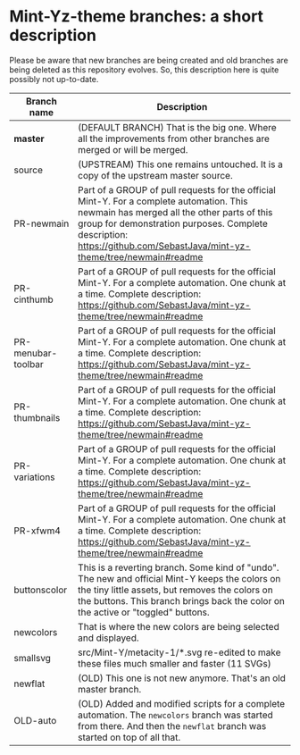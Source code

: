 # Mint-Yz-theme branches: a short description

Please be aware that new branches are being created and old branches are being deleted as this repository evolves. So, this description here is quite possibly not up-to-date.

Branch name | Description
-------| -----------
**master** | (DEFAULT BRANCH) That is the big one. Where all the improvements from other branches are merged or will be merged.
source | (UPSTREAM) This one remains untouched. It is a copy of the upstream master source.
PR-newmain | Part of a GROUP of pull requests for the official Mint-Y. For a complete automation. This newmain has merged all the other parts of this group for demonstration purposes. Complete description: https://github.com/SebastJava/mint-yz-theme/tree/newmain#readme
PR-cinthumb | Part of a GROUP of pull requests for the official Mint-Y. For a complete automation. One chunk at a time. Complete description: https://github.com/SebastJava/mint-yz-theme/tree/newmain#readme
PR-menubar-toolbar | Part of a GROUP of pull requests for the official Mint-Y. For a complete automation. One chunk at a time. Complete description: https://github.com/SebastJava/mint-yz-theme/tree/newmain#readme
PR-thumbnails | Part of a GROUP of pull requests for the official Mint-Y. For a complete automation. One chunk at a time. Complete description: https://github.com/SebastJava/mint-yz-theme/tree/newmain#readme
PR-variations | Part of a GROUP of pull requests for the official Mint-Y. For a complete automation. One chunk at a time. Complete description: https://github.com/SebastJava/mint-yz-theme/tree/newmain#readme
PR-xfwm4 | Part of a GROUP of pull requests for the official Mint-Y. For a complete automation. One chunk at a time. Complete description: https://github.com/SebastJava/mint-yz-theme/tree/newmain#readme
buttonscolor | This is a reverting branch. Some kind of "undo". The new and official Mint-Y keeps the colors on the tiny little assets, but removes the colors on the buttons. This branch brings back the color on the active or "toggled" buttons.
newcolors | That is where the new colors are being selected and displayed.
smallsvg | src/Mint-Y/metacity-1/*.svg re-edited to make these files much smaller and faster (11 SVGs)
newflat | (OLD) This one is not new anymore. That's an old master branch.
OLD-auto | (OLD) Added and modified scripts for a complete automation. The `newcolors` branch was started from there. And then the `newflat` branch was started on top of all that.
